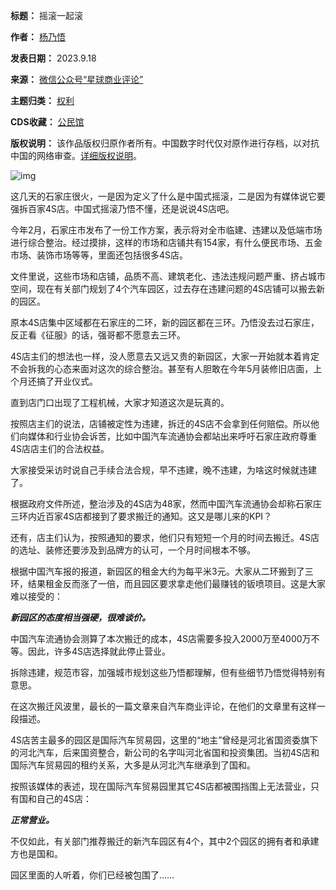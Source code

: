 

**标题：** 摇滚一起滚  

**作者：** [杨乃悟](https://chinadigitaltimes.net/space/星球商业评论)  

**发表日期：** 2023.9.18  

**来源：** [微信公众号“星球商业评论”](https://web.archive.org/web/https://mp.weixin.qq.com/s/-NaMhqzeUoGunJ_yQglueg)  

**主题归类：** [权利](https://chinadigitaltimes.net/space/权利)  

**CDS收藏：** [公民馆](https://chinadigitaltimes.net/space/%E5%85%AC%E6%B0%91%E9%A6%86)  

**版权说明：** 该作品版权归原作者所有。中国数字时代仅对原作进行存档，以对抗中国的网络审查。[详细版权说明](https://chinadigitaltimes.net/chinese/copyright)。


![img](https://chinadigitaltimes.net/chinese/files/2023/09/post-700323-65086b375bee1.png)


这几天的石家庄很火，一是因为定义了什么是中国式摇滚，二是因为有媒体说它要强拆百家4S店。中国式摇滚乃悟不懂，还是说说4S店吧。


今年2月，石家庄市发布了一份工作方案，表示将对全市临建、违建以及低端市场进行综合整治。经过摸排，这样的市场和店铺共有154家，有什么便民市场、五金市场、装饰市场等等，里面还包括很多4S店。


文件里说，这些市场和店铺，品质不高、建筑老化、违法违规问题严重、挤占城市空间，现在有关部门规划了4个汽车园区，过去存在违建问题的4S店铺可以搬去新的园区。


原本4S店集中区域都在石家庄的二环，新的园区都在三环。乃悟没去过石家庄，反正看《征服》的话，强哥都不愿意去三环。


4S店主们的想法也一样，没人愿意去又远又贵的新园区，大家一开始就本着肯定不会拆我的心态来面对这次的综合整治。甚至有人胆敢在今年5月装修旧店面，上个月还搞了开业仪式。


直到店门口出现了工程机械，大家才知道这次是玩真的。


按照店主们的说法，店铺被定性为违建，拆迁的4S店不会拿到任何赔偿。所以他们向媒体和行业协会诉苦，比如中国汽车流通协会都站出来呼吁石家庄政府尊重4S店店主们的合法权益。


大家接受采访时说自己手续合法合规，早不违建，晚不违建，为啥这时候就违建了。


根据政府文件所述，整治涉及的4S店为48家，然而中国汽车流通协会却称石家庄三环内近百家4S店都接到了要求搬迁的通知。这又是哪儿来的KPI？


还有，店主们认为，按照通知的要求，他们只有短短一个月的时间去搬迁。4S店的选址、装修还要涉及到品牌方的认可，一个月时间根本不够。


根据中国汽车报的报道，新园区的租金大约为每平米3元。大家从二环搬到了三环，结果租金反而涨了一倍，而且园区要求拿走他们最赚钱的钣喷项目。这是大家难以接受的：


***新园区的态度相当强硬，很难谈价。*** 


中国汽车流通协会测算了本次搬迁的成本，4S店需要多投入2000万至4000万不等。因此，许多4S店选择就此停止营业。


拆除违建，规范市容，加强城市规划这些乃悟都理解，但有些细节乃悟觉得特别有意思。


在这次搬迁风波里，最长的一篇文章来自汽车商业评论，在他们的文章里有这样一段描述。


4S店苦主最多的园区是国际汽车贸易园，这里的“地主”曾经是河北省国资委旗下的河北汽车，后来国资整合，新公司的名字叫河北省国和投资集团。当初4S店和国际汽车贸易园的租约关系，大多是从河北汽车继承到了国和。


按照该媒体的表述，现在国际汽车贸易园里其它4S店都被围挡围上无法营业，只有国和自己的4S店：


***正常营业。*** 


不仅如此，有关部门推荐搬迁的新汽车园区有4个，其中2个园区的拥有者和承建方也是国和。


园区里面的人听着，你们已经被包围了……

